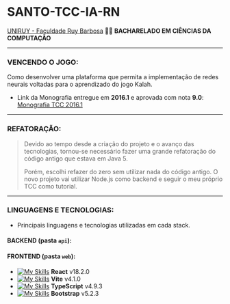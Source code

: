 # SANTO-TCC-IA-RN
[UNIRUY - Faculdade Ruy Barbosa](https://www.wyden.com.br/unidades/uniruy) :man_student: **BACHARELADO EM CIÊNCIAS DA COMPUTAÇÃO**

---

### VENCENDO O JOGO:
Como desenvolver uma plataforma que permita a implementação de redes neurais voltadas para o aprendizado do jogo Kalah.

- Link da Monografia entregue em **2016.1** e aprovada com nota **9.0**: [Monografia TCC 2016.1](https://docs.google.com/document/d/1uERGVMw8eoQJcZtGlC9KTqcBCpsHNGFJCPAwaEguIQk/edit?usp=sharing)

---

### REFATORAÇÃO:
>Devido ao tempo desde a criação do projeto e o avanço das tecnologias, tornou-se necessário fazer uma grande refatoração do código antigo que estava em Java 5.
>
>Porém, escolhi refazer do zero sem utilizar nada do código antigo. O novo projeto vai utilizar Node.js como backend e seguir o meu próprio TCC como tutorial.

---

### LINGUAGENS E TECNOLOGIAS:

- Principais linguagens e tecnologias utilizadas em cada stack.

#### BACKEND (pasta `api`):

#### FRONTEND (pasta `web`):
- [![My Skills](https://skillicons.dev/icons?i=react)](https://pt-br.reactjs.org/tutorial/tutorial.html) **React** v18.2.0
- [![My Skills](https://skillicons.dev/icons?i=vite)](https://v3.vitejs.dev) **Vite** v4.1.0
- [![My Skills](https://skillicons.dev/icons?i=typescript)](https://www.typescriptlang.org/) **TypeScript** v4.9.3
- [![My Skills](https://skillicons.dev/icons?i=bootstrap)](https://getbootstrap.com/docs/5.2/getting-started/introduction/) **Bootstrap** v5.2.3
